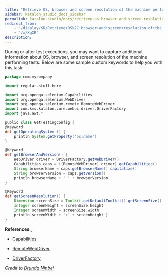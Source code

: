 ```yaml
---
title: "Retrieve OS, browser and screen resolution of the machine perfoming tests" 
sidebar: katalon_studio_docs_sidebar
permalink: katalon-studio/docs/retrieve-os-browser-and-screen-resolution-of-the-machine-perfoming-tests.html 
redirect_from:
    - "/display/KD/Retrieve+OS%2C+browser+and+screen+resolution+of+the+machine+perfoming+tests"
    - "/x/XgXR"
description: 
---
```

During or after test executions, you may want to capture additional information about OS, browser, and screen resolution of the machine performing tests. Below are some sample custom keywords to help you with this task:

```groovy
package com.mycompany

import regular.stuff.here

import org.openqa.selenium.Capabilities
import org.openqa.selenium.WebDriver
import org.openqa.selenium.remote.RemoteWebDriver
import com.kms.katalon.core.webui.driver.DriverFactory
import java.awt.*

public class GetTestingConfig {
@Keyword
def getOperatingSystem () {
	println System.getProperty('os.name')
}

@Keyword
def getBrowserAndVersion() {
	WebDriver driver = DriverFactory.getWebDriver()
	Capabilities caps = ((RemoteWebDriver) driver).getCapabilities()
	String browserName = caps.getBrowserName().capitalize()
	String browserVersion = caps.getVersion()
	println browserName + ' ' + browserVersion
}

@Keyword
def getScreenResolution() {
	Dimension screenSize = Toolkit.getDefaultToolkit().getScreenSize()
	Integer screenHeight = screenSize.height
	Integer screenWidth = screenSize.width
	println screenWidth + 'x' + screenHeight }
}
```

**References:**[ ](https://seleniumhq.github.io/selenium/docs/api/java/org/openqa/selenium/Capabilities.html)

*   [Capabilities](https://seleniumhq.github.io/selenium/docs/api/java/org/openqa/selenium/Capabilities.html)

*   [RemoteWebDriver  
    ](https://github.com/SeleniumHQ/selenium/blob/master/java/client/src/org/openqa/selenium/remote/RemoteWebDriver.java)
*   [D](https://github.com/SeleniumHQ/selenium/blob/master/java/client/src/org/openqa/selenium/remote/RemoteWebDriver.java)[riverFactory](https://api-docs.katalon.com/com/kms/katalon/core/webui/driver/DriverFactory.html)

_Credit to [Drunda Ninbel](https://forum.katalon.com/discussion/6853/how-to-retrieve-os-browser-and-screen-resolution-of-the-machine-performing-my-test-suite#Comment_15742)_